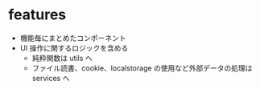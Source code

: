 # features

- 機能毎にまとめたコンポーネント
- UI 操作に関するロジックを含める
  - 純粋関数は utils へ
  - ファイル読書、cookie、localstorage の使用など外部データの処理は services へ
